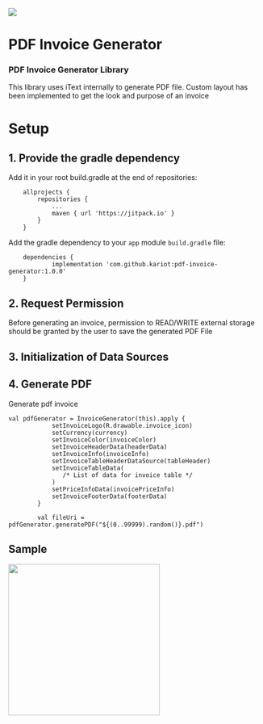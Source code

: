 [![](https://jitpack.io/v/kariot/pdf-invoice-generator.svg)](https://jitpack.io/#kariot/pdf-invoice-generator)

# PDF Invoice Generator
### PDF Invoice Generator Library

This library uses iText internally to generate PDF file. Custom layout has been implemented to get the look and purpose of an invoice

# Setup
## 1. Provide the gradle dependency

Add it in your root build.gradle at the end of repositories:
```
	allprojects {
		repositories {
			...
			maven { url 'https://jitpack.io' }
		}
	}
```

Add the gradle dependency to your `app` module `build.gradle` file:

```
	dependencies {
	        implementation 'com.github.kariot:pdf-invoice-generator:1.0.0'
	}

```
## 2. Request Permission
Before generating an invoice, permission to READ/WRITE external storage should be granted by the user to save the generated PDF File
## 3. Initialization of Data Sources
## 4. Generate PDF

Generate pdf invoice 
```
val pdfGenerator = InvoiceGenerator(this).apply {
            setInvoiceLogo(R.drawable.invoice_icon)
            setCurrency(currency)
            setInvoiceColor(invoiceColor)
            setInvoiceHeaderData(headerData)
            setInvoiceInfo(invoiceInfo)
            setInvoiceTableHeaderDataSource(tableHeader)
            setInvoiceTableData(
               /* List of data for invoice table */
            )
            setPriceInfoData(invoicePriceInfo)
            setInvoiceFooterData(footerData)
        }

        val fileUri = pdfGenerator.generatePDF("${(0..99999).random()}.pdf")
```
## Sample
<img src="https://github.com/kariot/pdf-invoice-generator/blob/main/app/src/main/res/raw/demo.gif" width="300">

  
